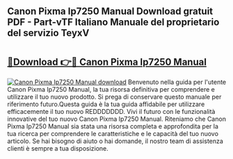## Canon Pixma Ip7250 Manual Download gratuit PDF - Part-vTF Italiano Manuale del proprietario del servizio TeyxV

# <h2><a href="http://dffcen.blite.top/?on=Canon+Pixma+Ip7250+Manual">🔗Download 👉🔴 Canon Pixma Ip7250 Manual</a></h2>

[![Canon Pixma Ip7250 Manual download](https://i.imgur.com/lujVjoI.png)](http://dffcen.blite.top/?on=Canon+Pixma+Ip7250+Manual)
Benvenuto nella guida per l'utente Canon Pixma Ip7250 Manual, la tua risorsa definitiva per comprendere e utilizzare il tuo nuovo prodotto. Si prega di conservare questo manuale per riferimento futuro.Questa guida è la tua guida affidabile per utilizzare efficacemente il tuo nuovo REDDDDDDD. Vivi il futuro con le funzionalità innovative del tuo nuovo Canon Pixma Ip7250 Manual. Riteniamo che Canon Pixma Ip7250 Manual sia stata una risorsa completa e approfondita per la tua ricerca per comprendere le caratteristiche e le capacità del tuo nuovo articolo. Se hai bisogno di aiuto o hai domande, il nostro team di assistenza clienti è sempre a tua disposizione.
